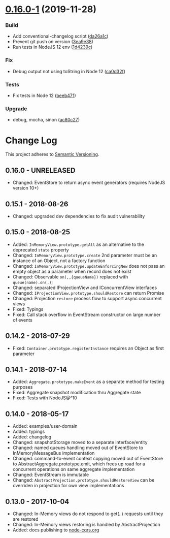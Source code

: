 # [0.16.0-1](https://github.com/snatalenko/node-cqrs/compare/v0.16.0-0...v0.16.0-1) (2019-11-28)


### Build

* Add conventional-changelog script ([da26a1c](https://github.com/snatalenko/node-cqrs/commit/da26a1cf6db0a609fcb3f1ba3a29ce6db6d0ab95))
* Prevent git push on version ([3ea9e38](https://github.com/snatalenko/node-cqrs/commit/3ea9e38babf440ab384235e69d248fd92a2dfdff))
* Run tests in NodeJS 12 env ([1d4239c](https://github.com/snatalenko/node-cqrs/commit/1d4239cf0f48e64105bfd6b28ab9a22f3fd23e7e))

### Fix

* Debug output not using toString in Node 12 ([ca0d32f](https://github.com/snatalenko/node-cqrs/commit/ca0d32f78a676faf45a342f4198ef4a93a3d0702))

### Tests

* Fix tests in Node 12 ([beeb471](https://github.com/snatalenko/node-cqrs/commit/beeb471faee9e1259f11b4c1c65877cd27309637))

### Upgrade

* debug, mocha, sinon ([ac80c27](https://github.com/snatalenko/node-cqrs/commit/ac80c27653828904cf7b80d37b0ecade860b7490))



# Change Log

This project adheres to [Semantic Versioning](http://semver.org/).

## 0.16.0 - UNRELEASED

* Changed: EventStore to return async event generators (requires NodeJS version 10+)

## 0.15.1 - 2018-08-26

* Changed: upgraded dev dependencies to fix audit vulnerability

## 0.15.0 - 2018-08-25

* Added: `InMemoryView.prototype.getAll` as an alternative to the deprecated `state` property
* Changed: `InMemoryView.prototype.create` 2nd parameter must be an instance of an Object, not a factory function
* Changed: `InMemoryView.prototype.updateEnforcingNew` does not pass an empty object as a parameter when record does not exist
* Changed: Observable `on(,,{queueName})` replaced with `queue(name).on(,)`;
* Changed: separated IProjectionView and IConcurrentView interfaces
* Changed: `IProjectionView.prototype.shouldRestore` can return Promise
* Changed: Projection `restore` process flow to support async concurrent views
* Fixed: Typings
* Fixed: Call stack overflow in EventStream constructor on large number of events

## 0.14.2 - 2018-07-29

* Fixed: `Container.prototype.registerInstance` requires an Object as first parameter

## 0.14.1 - 2018-07-14

* Added: `Aggregate.prototype.makeEvent` as a separate method for testing purposes
* Fixed: Aggregate snapshot modification thru Aggregate state
* Fixed: Tests with NodeJS@^10

## 0.14.0 - 2018-05-17

* Added: examples/user-domain
* Added: typings
* Added: changelog
* Changed: snapshotStorage moved to a separate interface/entity
* Changed: named queues handling moved out of EventStore to InMemoryMessageBus implementation
* Changed: command-to-event context copying moved out of EventStore to AbstractAggregate.prototype.emit, which frees up road for a concurrent operations on same aggregate implementation
* Changed: EventStream is immutable
* Changed: `AbstractProjection.prototype.shouldRestoreView` can be overriden in projection for own view implementations

## 0.13.0 - 2017-10-04

* Changed: In-Memory views do not respond to get(..) requests until they are restored
* Changed: In-Memory views restoring is handled by AbstractProjection
* Added: docs publishing to [node-cqrs.org](https://www.node-cqrs.org)

